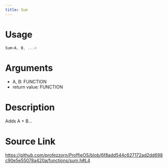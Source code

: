 ```yaml
---
title: Sum
---
```


# Usage
```cpp
Sum<A, B, ...>
```

# Arguments
 * A, B: FUNCTION
 * return value: FUNCTION

# Description
Adds A + B...

# Source Link
https://github.com/profezzorn/ProffieOS/blob/6f8add544c627172ad2dd698c90e5e55078a420a/functions/sum.h#L4
